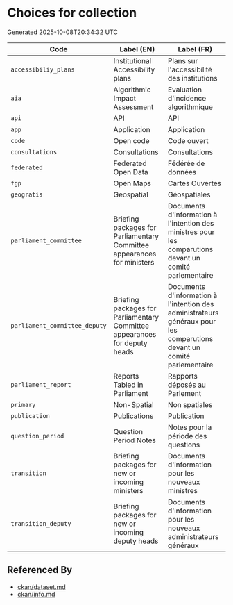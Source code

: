 # Choices for collection

Generated 2025-10-08T20:34:32 UTC

| Code | Label (EN) | Label (FR) |
|------|------------|------------|
| `accessibiliy_plans` | Institutional Accessibility plans | Plans sur l'accessibilité des institutions |
| `aia` | Algorithmic Impact Assessment | Evaluation d'incidence algorithmique |
| `api` | API | API |
| `app` | Application | Application |
| `code` | Open code | Code ouvert |
| `consultations` | Consultations | Consultations |
| `federated` | Federated Open Data | Fédérée de données |
| `fgp` | Open Maps | Cartes Ouvertes |
| `geogratis` | Geospatial | Géospatiales |
| `parliament_committee` | Briefing packages for Parliamentary Committee appearances for ministers | Documents d'information à l'intention des ministres pour les comparutions devant un comité parlementaire |
| `parliament_committee_deputy` | Briefing packages for Parliamentary Committee appearances for deputy heads | Documents d'information à l'intention des administrateurs généraux pour les comparutions devant un comité parlementaire |
| `parliament_report` | Reports Tabled in Parliament | Rapports déposés au Parlement |
| `primary` | Non-Spatial | Non spatiales |
| `publication` | Publications | Publication |
| `question_period` | Question Period Notes | Notes pour la période des questions |
| `transition` | Briefing packages for new or incoming ministers | Documents d'information pour les nouveaux ministres |
| `transition_deputy` | Briefing packages for new or incoming deputy heads | Documents d'information pour les nouveaux administrateurs généraux |


## Referenced By

- [ckan/dataset.md](../ckan/dataset.md)
- [ckan/info.md](../ckan/info.md)
